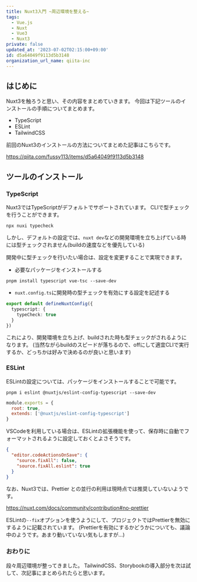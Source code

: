 ```yaml
---
title: Nuxt3入門 ~周辺環境を整える~
tags:
  - Vue.js
  - Nuxt
  - Vue3
  - Nuxt3
private: false
updated_at: '2023-07-02T02:15:00+09:00'
id: d5a64049f9113d5b3148
organization_url_name: qiita-inc
---
```


## はじめに

Nuxt3を触ろうと思い、その内容をまとめていきます。
今回は下記ツールのインストールの手順についてまとめます。

- TypeScript
- ESLint
- TailwindCSS

前回のNuxt3のインストールの方法についてまとめた記事はこちらです。

https://qiita.com/fussy113/items/d5a64049f9113d5b3148

## ツールのインストール

### TypeScript

Nuxt3ではTypeScriptがデフォルトでサポートされています。
CLIで型チェックを行うことができます。

`npx nuxi typecheck`

しかし、デフォルトの設定では、`nuxt dev`などの開発環境を立ち上げている時には型チェックされません(buildの速度などを優先している)

開発中に型チェックを行いたい場合は、設定を変更することで実現できます。

- 必要なパッケージをインストールする

```shell
pnpm install typescript vue-tsc --save-dev
```

- `nuxt.config.ts`に開発時の型チェックを有効にする設定を記述する

```typescript:nuxt.config.ts
export default defineNuxtConfig({
  typescript: {
    typeCheck: true
  }
})
```

これにより、開発環境を立ち上げ、buildされた時も型チェックがされるようになります。
(当然ながらbuildのスピードが落ちるので、offにして適宜CLIで実行するか、どっちかは好みで決めるのが良いと思います)

### ESLint

ESLintの設定については、パッケージをインストールすることで可能です。

```shell
pnpm i eslint @nuxtjs/eslint-config-typescript --save-dev
```

```cjs:.eslintrc.cjs
module.exports = {
  root: true,
  extends: ['@nuxtjs/eslint-config-typescript']
}
```

VSCodeを利用している場合は、ESLintの拡張機能を使って、保存時に自動でフォーマットされるように設定しておくとよさそうです。

```json:.vscode/settings.json
{
  "editor.codeActionsOnSave": {
    "source.fixAll": false,
    "source.fixAll.eslint": true
  }
}
```

なお、Nuxt3では、Prettier との並行の利用は現時点では推奨していないようです。

https://nuxt.com/docs/community/contribution#no-prettier

ESLintの`--fix`オプションを使うようにして、プロジェクトではPrettierを無効にするように記載されています。
(Prettierを有効にするかどうかについても、議論中のようです。あまり動いていない気もしますが...)

### おわりに

段々周辺環境が整ってきました。
TailwindCSS、Storybookの導入部分を次は試して、次記事にまとめられたらと思います。
